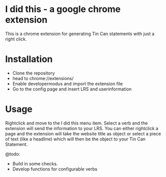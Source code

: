 # I did this - a google chrome extension

This is a chrome extension for generating Tin Can statements with just a right click.

# Installation
- Clone the repository
- head to chrome://extensions/
- Enable developermodus and import the extension file
- Go to the config page and insert LRS and userinformation

# Usage
Rightclick and move to the I did this menu item. Select a verb and the extension will send the information to your LRS.
You can either rightclick a page and the extension will take the website title as object or select a piece of text (like a headline) which will then be the object to your Tin Can Statement.


@todo:
- Build in some checks.
- Develop functions for configurable verbs
